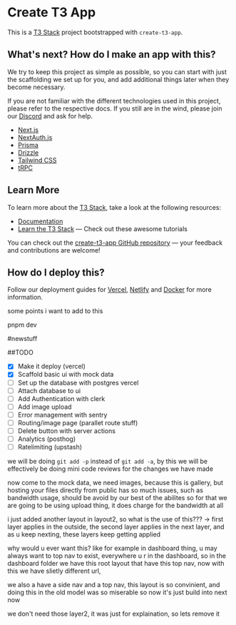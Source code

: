 # Create T3 App

This is a [T3 Stack](https://create.t3.gg/) project bootstrapped with `create-t3-app`.

## What's next? How do I make an app with this?

We try to keep this project as simple as possible, so you can start with just the scaffolding we set up for you, and add additional things later when they become necessary.

If you are not familiar with the different technologies used in this project, please refer to the respective docs. If you still are in the wind, please join our [Discord](https://t3.gg/discord) and ask for help.

- [Next.js](https://nextjs.org)
- [NextAuth.js](https://next-auth.js.org)
- [Prisma](https://prisma.io)
- [Drizzle](https://orm.drizzle.team)
- [Tailwind CSS](https://tailwindcss.com)
- [tRPC](https://trpc.io)

## Learn More

To learn more about the [T3 Stack](https://create.t3.gg/), take a look at the following resources:

- [Documentation](https://create.t3.gg/)
- [Learn the T3 Stack](https://create.t3.gg/en/faq#what-learning-resources-are-currently-available) — Check out these awesome tutorials

You can check out the [create-t3-app GitHub repository](https://github.com/t3-oss/create-t3-app) — your feedback and contributions are welcome!

## How do I deploy this?

Follow our deployment guides for [Vercel](https://create.t3.gg/en/deployment/vercel), [Netlify](https://create.t3.gg/en/deployment/netlify) and [Docker](https://create.t3.gg/en/deployment/docker) for more information.

some points i want to add to this

pnpm dev


#newstuff

##TODO

- [x] Make it deploy (vercel)
- [x] Scaffold basic ui with mock data
- [ ] Set up the database with postgres vercel
- [ ] Attach database to ui 
- [ ] Add Authentication with clerk
- [ ] Add image upload
- [ ] Error management with sentry
- [ ] Routing/image page (parallet route stuff)
- [ ] Delete button with server actions
- [ ] Analytics (posthog)
- [ ] Ratelimiting (upstash)    

we will be doing `git add -p` instead of `git add -a`, by this we will be effectively be doing mini code reviews for the changes we have made

now come to the mock data, we need images, because this is gallery, but hosting your files directly from public has so much issues, such as bandwidth usage, should be avoid by our best of the abilites
so for that we are going to be using upload thing, it does charge for the bandwidth at all

i just added another layout in layout2, so what is the use of this???
-> first layer applies in the outside, the second layer applies in the next layer, and as u keep nexting, these layers keep getting applied 

why would u ever want this?
like for example in dashboard thing, u may always want to top nav to exist, everywhere u r in the dashboard, so in the dashboard folder
we have this root layout that have this top nav, now with this we have slietly different url, 

we also a have a side nav and a top nav, this layout is so convinient, and doing this in the old model was so miserable
so now it's just build into next now

we don't need those layer2, it was just for explaination, so lets remove it
